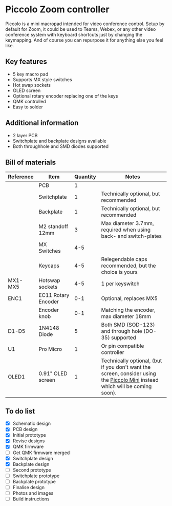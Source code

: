 # Piccolo Zoom controller
Piccolo is a mini macropad intended for video conference control.  Setup by default for Zoom, it could be used to Teams, Webex, or any other video conference system with keyboard shortcuts just by changing the keymapping.  And of course you can repurpose it for anything else you feel like.

## Key features
* 5 key macro pad
* Supports MX style switches
* Hot swap sockets
* OLED screen
* Optional rotary encoder replacing one of the keys
* QMK controlled
* Easy to solder

## Additional information
 * 2 layer PCB
 * Switchplate and backplate designs available
 * Both throughhole and SMD diodes supported
 
## Bill of materials
|Reference | Item                | Quantity | Notes
|----------|---------------------|----------|--------------------------------------
|          | PCB                 | 1        |
|          | Switchplate         | 1        | Technically optional, but recommended
|          | Backplate           | 1        | Technically optional, but recommended
|          | M2 standoff 12mm    | 3        | Max diameter 3.7mm, required when using back- and switch-plates
|          | MX Switches         | 4-5      | 
|          | Keycaps             | 4-5      | Relegendable caps recommended, but the choice is yours
| MX1-MX5  | Hotswap sockets     | 4-5      | 1 per keyswitch
| ENC1     | EC11 Rotary Encoder | 0-1      | Optional, replaces MX5
|          | Encoder knob        | 0-1      | Matching the encoder, max diameter 18mm
| D1-D5    | 1N4148 Diode        | 5        | Both SMD (SOD-123) and through hole (DO-35) supported
| U1       | Pro Micro           | 1        | Or pin compatible controller
| OLED1    | 0.91" OLED screen   | 1        | Technically optional, (but if you don't want the screen, consider using the [Piccolo Mini](https://github.com/JeJeff/piccolo/tree/main/piccolo-mini) instead which will be coming soon).

## To do list
- [x] Schematic design
- [x] PCB design
- [x] Initial prototype
- [x] Revise designs
- [x] QMK firmware
- [ ] Get QMK firmware merged
- [x] Switchplate design
- [x] Backplate design
- [ ] Second prototype
- [ ] Switchplate prototype
- [ ] Backplate prototype
- [ ] Finalise design
- [ ] Photos and images
- [ ] Build instructions
